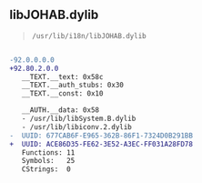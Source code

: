 ## libJOHAB.dylib

> `/usr/lib/i18n/libJOHAB.dylib`

```diff

-92.0.0.0.0
+92.80.2.0.0
   __TEXT.__text: 0x58c
   __TEXT.__auth_stubs: 0x30
   __TEXT.__const: 0x10

   __AUTH.__data: 0x58
   - /usr/lib/libSystem.B.dylib
   - /usr/lib/libiconv.2.dylib
-  UUID: 677CAB6F-E965-362B-86F1-7324D0B291BB
+  UUID: ACE86D35-FE62-3E52-A3EC-FF031A28FD78
   Functions: 11
   Symbols:   25
   CStrings:  0

```

